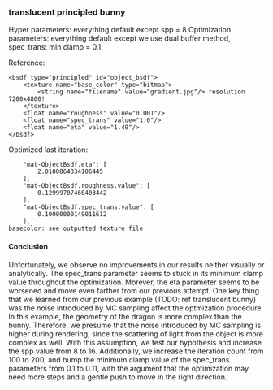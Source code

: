 ### translucent principled bunny
Hyper parameters: everything default except spp = 8
Optimization parameters: everything default except we use dual buffer method, spec_trans: min clamp = 0.1

Reference:
```
<bsdf type="principled" id="object_bsdf">
    <texture name="base_color" type="bitmap">
        <string name="filename" value="gradient.jpg"/> resolution 7200x4800!
    </texture>
    <float name="roughness" value="0.001"/>
    <float name="spec_trans" value="1.0"/>
    <float name="eta" value="1.49"/>
</bsdf>
```

Optimized last iteration:
```
    "mat-ObjectBsdf.eta": [
        2.0180864334106445
    ],
    "mat-ObjectBsdf.roughness.value": [
        0.12999707460403442
    ],
    "mat-ObjectBsdf.spec_trans.value": [
        0.10000000149011612
    ],
basecolor: see outputted texture file
```

#### Conclusion
Unfortunately, we observe no improvements in our results neither visually or analytically. The spec_trans parameter seems to stuck in its minimum clamp value throughout the optimization. Morever, the eta parameter seems to be worsened and move even farther from our previous attempt. One key thing that we learned from our previous example (TODO: ref translucent bunny) was the noise introduced by MC sampling affect the optmization procedure. In this example, the geometry of the dragon is more complex than the bunny. Therefore, we presume that the noise introduced by MC sampling is higher during rendering, since the scattering of light from the object is more complex as well. With this assumption, we test our hypothesis and increase the spp value from 8 to 16. Additionally, we increase the iteration count from 100 to 200, and bump the minimum clamp value of the spec_trans parameters from 0.1 to 0.11, with the argument that the optimization may need more steps and a gentle push to move in the right direction.